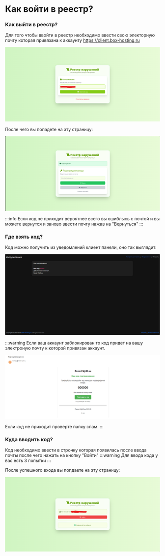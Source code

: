 # Как войти в реестр?
### Как выйти в реестр?
Для того чтобы ввойти в реестр необходимо ввести свою электорную почту которая привязана к аккаунту https://client.box-hosting.ru 

![login](img/login.png)

После чего вы попадете на эту страницу:

![login2](img/code.png)

:::info
Если код не приходит вероятнее всего вы ошиблысь с почтой и вы можете вернутся и заново ввести почту нажав на "Вернуться"
:::

### Где взять код?
Код можно получить из уведомлений клиент панели, оно так выглядит:

![code1](img/code2.png)

:::warning
Если ваш аккаунт заблокирован то код придет на вашу электроную почту к которой привязан аккаунт.

![code-email](img/code-email.png)

Если код не приходит проверте папку спам.
:::

### Куда вводить код?

Код необходимо ввести в строчку которая появилась после ввода почты после чего нажать на кнопку "Войти"
:::warning
Для ввода кода у вас есть 3 попытки
:::

После успешного входа вы попдаете на эту страницу:

![done](img/done.png)